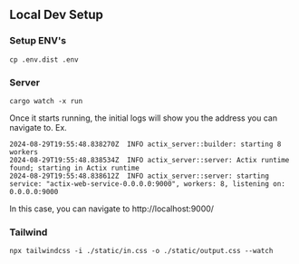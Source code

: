 ## Local Dev Setup

### Setup ENV's

`cp .env.dist .env`

### Server

`cargo watch -x run`

Once it starts running, the initial logs will show you the address you can navigate to.
Ex.
```
2024-08-29T19:55:48.838270Z  INFO actix_server::builder: starting 8 workers
2024-08-29T19:55:48.838534Z  INFO actix_server::server: Actix runtime found; starting in Actix runtime
2024-08-29T19:55:48.838612Z  INFO actix_server::server: starting service: "actix-web-service-0.0.0.0:9000", workers: 8, listening on: 0.0.0.0:9000
```

In this case, you can navigate to http://localhost:9000/

### Tailwind

`npx tailwindcss -i ./static/in.css -o ./static/output.css --watch`